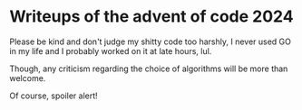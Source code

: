 # Writeups of the advent of code 2024

Please be kind and don't judge my shitty code too harshly, I never used GO in my life and I probably worked on it at late hours, lul.

Though, any criticism regarding the choice of algorithms will be more than welcome.

Of course, spoiler alert!